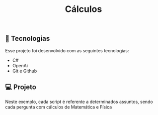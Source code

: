 <h1 align="center">Cálculos</h1>

<br>

## 🚀 Tecnologias

Esse projeto foi desenvolvido com as seguintes tecnologias:

- C#
- OpenAi 
- Git e Github


## 💻 Projeto 

Neste exemplo, cada script  é referente a determinados assuntos, sendo cada pergunta com cálculos de Matemática e Física <br/>
